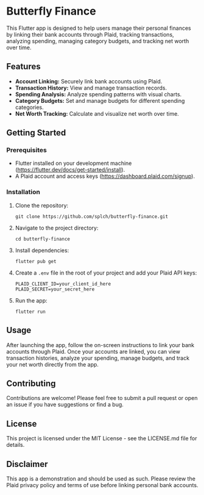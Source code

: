 # Butterfly Finance

This Flutter app is designed to help users manage their personal finances by linking their bank accounts through Plaid, tracking transactions, analyzing spending, managing category budgets, and tracking net worth over time.

## Features

- **Account Linking:** Securely link bank accounts using Plaid.
- **Transaction History:** View and manage transaction records.
- **Spending Analysis:** Analyze spending patterns with visual charts.
- **Category Budgets:** Set and manage budgets for different spending categories.
- **Net Worth Tracking:** Calculate and visualize net worth over time.

## Getting Started

### Prerequisites

- Flutter installed on your development machine (https://flutter.dev/docs/get-started/install).
- A Plaid account and access keys (https://dashboard.plaid.com/signup).

### Installation

1. Clone the repository:
   ```
   git clone https://github.com/splch/butterfly-finance.git
   ```
2. Navigate to the project directory:
   ```
   cd butterfly-finance
   ```
3. Install dependencies:
   ```
   flutter pub get
   ```
4. Create a `.env` file in the root of your project and add your Plaid API keys:
   ```
   PLAID_CLIENT_ID=your_client_id_here
   PLAID_SECRET=your_secret_here
   ```
5. Run the app:
   ```
   flutter run
   ```

## Usage

After launching the app, follow the on-screen instructions to link your bank accounts through Plaid. Once your accounts are linked, you can view transaction histories, analyze your spending, manage budgets, and track your net worth directly from the app.

## Contributing

Contributions are welcome! Please feel free to submit a pull request or open an issue if you have suggestions or find a bug.

## License

This project is licensed under the MIT License - see the LICENSE.md file for details.

## Disclaimer

This app is a demonstration and should be used as such. Please review the Plaid privacy policy and terms of use before linking personal bank accounts.

